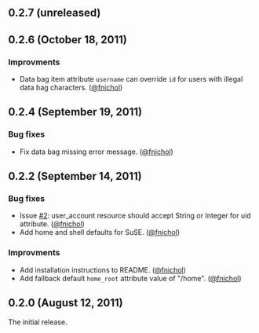 ## 0.2.7 (unreleased)


## 0.2.6 (October 18, 2011)

### Improvments

* Data bag item attribute `username` can override `id` for users with illegal data bag characters. ([@fnichol])


## 0.2.4 (September 19, 2011)

### Bug fixes

* Fix data bag missing error message. ([@fnichol][])


## 0.2.2 (September 14, 2011)

### Bug fixes

* Issue [#2](https://github.com/fnichol/chef-user/issues/2): user_account resource should accept String or Integer for uid attribute. ([@fnichol][])
* Add home and shell defaults for SuSE. ([@fnichol][])

### Improvments

* Add installation instructions to README. ([@fnichol][])
* Add fallback default `home_root` attribute value of "/home". ([@fnichol][])


## 0.2.0 (August 12, 2011)

The initial release.

[@fnichol]: https://github.com/fnichol

